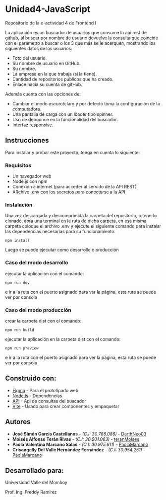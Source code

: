 # Unidad4-JavaScript
Repositorio de la e-actividad 4 de Frontend I

La aplicación es un buscador de usuarios que consume la api rest de github, al buscar por nombre de usuario devuelve la consulta que coincide con el parámetro a buscar o los 3 que más se le acerquen, mostrando los siguientes datos de los usuarios:

* Foto del usuario.
* Su nombre de usuario en GitHub. 
* Su nombre. 
* La empresa en la que trabaja (si la tiene).
* Cantidad de repositorios públicos que ha creado.
* Enlace hacia su cuenta de gitHub.

Además cuenta con las opciones de: 

* Cambiar el modo oscuro/claro y por defecto toma la configuración de la computadora. 
* Una pantalla de carga con un loader tipo spinner.
* Uso de debounce en la funcionalidad del buscador.
* Interfaz responsive.


## Instrucciones

Para instalar y probar este proyecto, tenga en cuenta lo siguiente:

### Requisitos

*	Un navegador web
*	Node.js con npm
*	Conexión a internet (para acceder al servido de la API REST)
* ARchivo .env con los secretos para conectarse a la API

### Instalación

Una vez descargada y descomprimida la carpeta del repositorio, o tenerlo clonado, abra una terminal en la ruta de dicha carpeta, en esa misma carpeta coloque el archivo .env y ejecute el siguiente comando para instalar las dependencias necesarias para su funcionamiento:

```
npm install

```

Luego se puede ejecutar como desarrollo o producción

### Caso del modo desarrollo

ejecutar la aplicación con el comando:

```
npm run dev

```

e ir a la ruta con el puerto asignado para ver la página, esta ruta se puede ver por consola


### Caso del modo producción 

crear la carpeta dist con el comando:

```
npm run build

```

ejecutar la aplicación en la carpeta dist con el comando:

```
npm run preview

```

e ir a la ruta con el puerto asignado para ver la página, esta ruta se puede ver por consola



## Construido con:

* [Figma](https://www.figma.com/file/wc2IHYJbS9nWfw3E7FGDcE/Buscador?type=design&node-id=0-1&mode=design&t=1Xe9Gl4nyiUSVXJB-0) - Para el prototipado web
* [Node.js](https://nodejs.org/en) - Dependencias
* [API](https://docs.github.com/es/rest) - Api de consultas del buscador
* [Vite](https://vitejs.dev/) - Usado para crear componentes y empaquetar


## Autores

* **José Simón García Castellanos** - *(C.I: 30.786.086)* - [DarthNeo03](https://github.com/DarthNeo03)
* **Moisés Alfonso Terán Rivas** - *(C.I: 30.601.063)* - [teranMoises](https://github.com/teranMoises)
* **Paola Valentina Marcano Salas** - *(C.I: 30.975.611)* - [PaolaMarcano](https://github.com/PaolaMarcano)
* **Crisangelly Del Valle Hernández Fernández** - *(C.I: 30.954.251)* - [PaolaMarcano](https://github.com/PaolaMarcano)

## Desarrollado para:

Universidad Valle del Momboy

Prof. Ing. Freddy Ramírez
